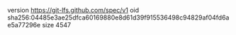 version https://git-lfs.github.com/spec/v1
oid sha256:04485e3ae25dfca60169880e8d61d39f915536498c94829af04fd6ae5a77296e
size 4547
